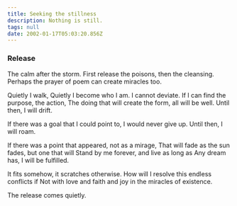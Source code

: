 ```yaml
---
title: Seeking the stillness
description: Nothing is still.
tags: null
date: 2002-01-17T05:03:20.856Z
---
```


<div  class="poem">
<h3>Release</h3>

The calm after the storm.
First release the poisons,
then the cleansing.
Perhaps the prayer of poem can create miracles too.

Quietly I walk, Quietly I become who I am.
I cannot deviate. If I can find the purpose, the action,
The doing that will create the form, all will be well.
Until then, I will drift.

If there was a goal that I could point to,
I would never give up.
Until then, I will roam.

If there was a point that appeared, not as a mirage,
That will fade as the sun fades, but one that will
Stand by me forever, and live as long as
Any dream has, I will be fulfilled.

It fits somehow, it scratches otherwise.
How will I resolve this endless conflicts if
Not with love and faith and joy in the miracles of existence.

The release comes quietly.

</div>
